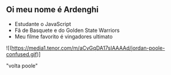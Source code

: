 ## Oi meu nome é Ardenghi
- Estudante o JavaScript
- Fã de Basquete e do Golden State Warriors
- Meu filme favorito é vingadores ultimato

![(https://media1.tenor.com/m/aCvGqDA17sIAAAAd/jordan-poole-confused.gif)]

"volta poole"
